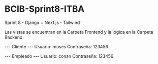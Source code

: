 # BCIB-Sprint8-ITBA
 Sprint 8 - Django + Next.js - Tailwind

Las vistas se encuentran en la Carpeta Frontend y la lógica en la Carpeta Backend.

--- Cliente ---
Usuario: moses
Contraseña: 123456

--- Empleado ---
Usuario: conan
Contraseña: 123456